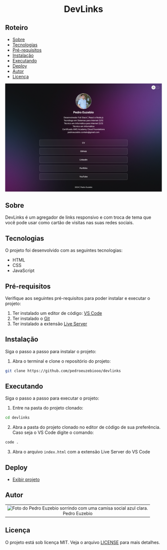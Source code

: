 <h1 align="center">
  DevLinks
</h1>

## Roteiro

<ul>
  <li>
    <a href="#sobre">
      Sobre
    </a>
  </li>
  <li>
    <a href="#tecnologias">
      Tecnologias
    </a>
  </li>
  <li>
    <a href="#pre-requisitos">
      Pré-requisitos
    </a>
  </li>
  <li>
    <a href="#instalacao">
      Instalação
    </a>
  </li>
  <li>
    <a href="#executando">
      Executando
    </a>
  </li>
  <li>
    <a href="#deploy">
      Deploy
    </a>
  </li>
  <li>
    <a href="#autor">
      Autor
    </a>
  </li>
  <li>
    <a href="#Licença">
      Licença
    </a>
  </li>
</ul>

![Visualização do Projeto](./.github/preview.png)

## Sobre

DevLinks é um agregador de links responsivo e com troca de tema que você pode usar como cartão de visitas nas suas redes sociais.

## Tecnologias

O projeto foi desenvolvido com as seguintes tecnologias:

- HTML
- CSS
- JavaScript

## Pré-requisitos

Verifique aos seguintes pré-requisitos para poder instalar e executar o projeto:

1. Ter instalado um editor de código: [VS Code](https://code.visualstudio.com/download)
2. Ter instalado o [Git](https://git-scm.com/downloads)
3. Ter instalado a extensão [Live Server](https://marketplace.visualstudio.com/items?itemName=ritwickdey.LiveServer)

## Instalação

Siga o passo a passo para instalar o projeto:

1. Abra o terminal e clone o repositório do projeto:

```bash
git clone https://github.com/pedroeuzebiooo/devlinks
```

## Executando

Siga o passo a passo para executar o projeto:

1. Entre na pasta do projeto clonado:

```bash
cd devlinks
```

2. Abra a pasta do projeto clonado no editor de código de sua preferência. Caso seja o VS Code digite o comando:

```bash
code .
```

3. Abra o arquivo `index.html` com a extensão Live Server do VS Code

## Deploy

- [Exibir projeto](/https://pedroeuzebiooo.github.io/devlinks)

## Autor

<table>
  <tr>
    <td align="center">
      <img
        src="https://i.imgur.com/a9F1MXp.jpg"
        alt="Foto do Pedro Euzebio sorrindo com uma camisa social azul clara."
        width="100"
      />
      <br>
      Pedro Euzebio
    </td>
  </tr>
</table>

## Licença

O projeto está sob licença MIT. Veja o arquivo [LICENSE](./LICENSE) para mais detalhes.
